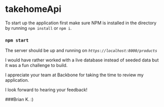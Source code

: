 # takehomeApi

To start up the application first make sure NPM is installed in the directory by running `npm install` or `npm i`.

### `npm start`

The server should be up and running on *`https://localhost:8000/products`*

I would have rather worked with a live database instead of seeded data but it was a fun challenge to build.

I appreciate your team at Backbone for taking the time to review my application.

I look forward to hearing your feedback!

###Brian K.  :)
